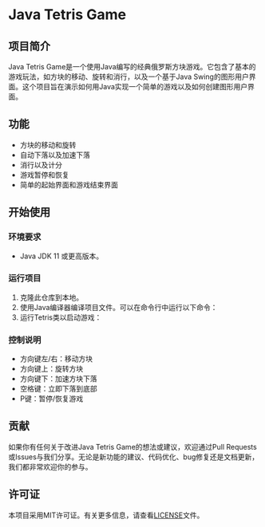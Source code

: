 # Java Tetris Game

## 项目简介

Java Tetris Game是一个使用Java编写的经典俄罗斯方块游戏。它包含了基本的游戏玩法，如方块的移动、旋转和消行，以及一个基于Java Swing的图形用户界面。这个项目旨在演示如何用Java实现一个简单的游戏以及如何创建图形用户界面。

## 功能

- 方块的移动和旋转
- 自动下落以及加速下落
- 消行以及计分
- 游戏暂停和恢复
- 简单的起始界面和游戏结束界面

## 开始使用

### 环境要求

- Java JDK 11 或更高版本。

### 运行项目

1. 克隆此仓库到本地。
2. 使用Java编译器编译项目文件。可以在命令行中运行以下命令：
3. 运行Tetris类以启动游戏：


### 控制说明

- 方向键左/右：移动方块
- 方向键上：旋转方块
- 方向键下：加速方块下落
- 空格键：立即下落到底部
- P键：暂停/恢复游戏

## 贡献

如果你有任何关于改进Java Tetris Game的想法或建议，欢迎通过Pull Requests或Issues与我们分享。无论是新功能的建议、代码优化、bug修复还是文档更新，我们都非常欢迎你的参与。

## 许可证

本项目采用MIT许可证。有关更多信息，请查看[LICENSE](LICENSE)文件。
